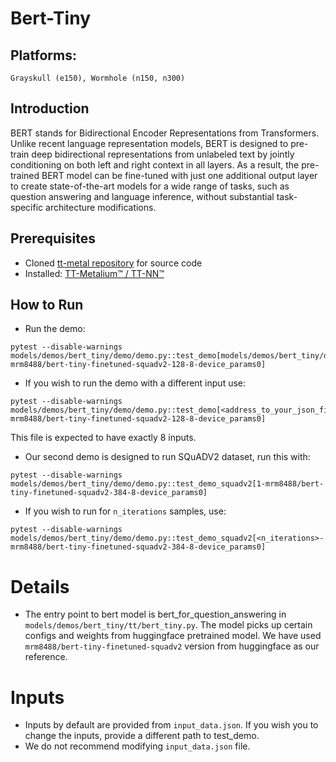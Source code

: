 # Bert-Tiny

## Platforms:
    Grayskull (e150), Wormhole (n150, n300)

## Introduction
BERT stands for Bidirectional Encoder Representations from Transformers. Unlike recent language representation models, BERT is designed to pre-train deep bidirectional representations from unlabeled text by jointly conditioning on both left and right context in all layers. As a result, the pre-trained BERT model can be fine-tuned with just one additional output layer to create state-of-the-art models for a wide range of tasks, such as question answering and language inference, without substantial task-specific architecture modifications.

## Prerequisites
- Cloned [tt-metal repository](https://github.com/tenstorrent/tt-metal) for source code
- Installed: [TT-Metalium™ / TT-NN™](https://github.com/tenstorrent/tt-metal/blob/main/INSTALLING.md)

## How to Run
- Run the demo:
```
pytest --disable-warnings models/demos/bert_tiny/demo/demo.py::test_demo[models/demos/bert_tiny/demo/input_data.json-mrm8488/bert-tiny-finetuned-squadv2-128-8-device_params0]
```

- If you wish to run the demo with a different input use:
```
pytest --disable-warnings models/demos/bert_tiny/demo/demo.py::test_demo[<address_to_your_json_file.json>-mrm8488/bert-tiny-finetuned-squadv2-128-8-device_params0]
```
This file is expected to have exactly 8 inputs.

- Our second demo is designed to run SQuADV2 dataset, run this with:
```
pytest --disable-warnings models/demos/bert_tiny/demo/demo.py::test_demo_squadv2[1-mrm8488/bert-tiny-finetuned-squadv2-384-8-device_params0]
```

- If you wish to run for `n_iterations` samples, use:
```
pytest --disable-warnings models/demos/bert_tiny/demo/demo.py::test_demo_squadv2[<n_iterations>-mrm8488/bert-tiny-finetuned-squadv2-384-8-device_params0]
```

# Details
- The entry point to  bert model is bert_for_question_answering in `models/demos/bert_tiny/tt/bert_tiny.py`. The model picks up certain configs and weights from huggingface pretrained model. We have used `mrm8488/bert-tiny-finetuned-squadv2` version from huggingface as our reference.

# Inputs
- Inputs by default are provided from `input_data.json`. If you wish you to change the inputs, provide a different path to test_demo.
- We do not recommend modifying `input_data.json` file.
